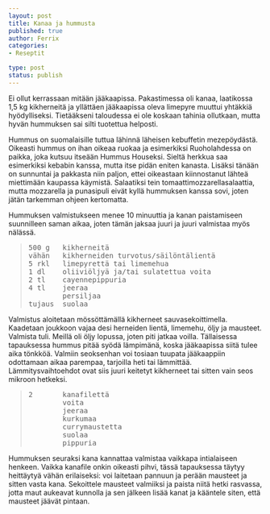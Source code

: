 ```yaml
--- 
layout: post
title: Kanaa ja hummusta
published: true
author: Ferrix
categories: 
- Reseptit

type: post
status: publish
---
```

Ei ollut kerrassaan mitään jääkaapissa. Pakastimessa oli kanaa,
laatikossa 1,5 kg kikherneitä ja yllättäen jääkaapissa oleva limepyre
muuttui yhtäkkiä hyödylliseksi. Tietääkseni taloudessa ei ole koskaan
tahinia ollutkaan, mutta hyvän hummuksen sai silti tuotettua helposti.

Hummus on suomalaisille tuttua lähinnä läheisen kebuffetin
mezepöydästä. Oikeasti hummus on ihan oikeaa ruokaa ja esimerkiksi
Ruoholahdessa on paikka, joka kutsuu itseään Hummus Houseksi. Sieltä
herkkua saa esimerkiksi kebabin kanssa, mutta itse pidän eniten
kanasta. Lisäksi tänään on sunnuntai ja pakkasta niin paljon, ettei
oikeastaan kiinnostanut lähteä miettimään kaupassa käymistä.
Salaatiksi tein tomaattimozzarellasalaattia, mutta mozzarella ja
punasipuli eivät kyllä hummuksen kanssa sovi, joten jätän tarkemman
ohjeen kertomatta.

Hummuksen valmistukseen menee 10 minuuttia ja kanan paistamiseen
suunnilleen saman aikaa, joten tämän jaksaa juuri ja juuri valmistaa
myös nälässä.

<blockquote>
<pre>500 g   kikherneitä
vähän   kikherneiden turvotus/säilöntälientä
5 rkl   limepyrettä tai limemehua
1 dl    oliiviöljyä ja/tai sulatettua voita
2 tl    cayennepippuria
4 tl    jeeraa
        persiljaa
tujaus  suolaa
</pre>
</blockquote>

Valmistus aloitetaan mössöttämällä kikherneet sauvasekoittimella.
Kaadetaan joukkoon vajaa desi herneiden lientä, limemehu, öljy ja
mausteet. Valmista tuli. Meillä oli öljy lopussa, joten piti jatkaa
voilla. Tällaisessa tapauksessa hummus pitää syödä lämpimänä, koska
jääkaapissa siitä tulee aika tönkköä. Valmiin seoksenhan voi tosiaan
tuupata jääkaappiin odottamaan aikaa parempaa, tarjoilla heti tai
lämmittää. Lämmitysvaihtoehdot ovat siis juuri keitetyt kikherneet tai
sitten vain seos mikroon hetkeksi.

<blockquote>
<pre>2       kanafilettä
        voita
        jeeraa
        kurkumaa
        currymaustetta
        suolaa
        pippuria
</pre>
</blockquote>

Hummuksen seuraksi kana kannattaa valmistaa vaikkapa intialaiseen
henkeen. Vaikka kanafile onkin oikeasti pihvi, tässä tapauksessa
täytyy heittäytyä vähän erilaiseksi: voi laitetaan pannuun ja perään
mausteet ja sitten vasta kana. Sekoittele mausteet valmiiksi ja paista
niitä hetki rasvassa, jotta maut aukeavat kunnolla ja sen jälkeen
lisää kanat ja kääntele siten, että mausteet jäävät pintaan.
